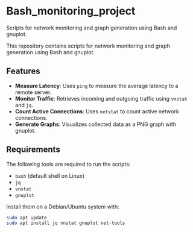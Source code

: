 # Bash_monitoring_project
Scripts for network monitoring and graph generation using Bash and gnuplot.

This repository contains scripts for network monitoring and graph generation using Bash and gnuplot.

## Features
- **Measure Latency**: Uses `ping` to measure the average latency to a remote server.
- **Monitor Traffic**: Retrieves incoming and outgoing traffic using `vnstat` and `jq`.
- **Count Active Connections**: Uses `netstat` to count active network connections.
- **Generate Graphs**: Visualizes collected data as a PNG graph with gnuplot.

## Requirements
The following tools are required to run the scripts:
- `bash` (default shell on Linux)
- `jq`
- `vnstat`
- `gnuplot`

Install them on a Debian/Ubuntu system with:
```bash
sudo apt update
sudo apt install jq vnstat gnuplot net-tools
